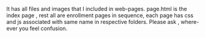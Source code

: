 It has all files and images that I included in web-pages.
page.html is the index page , rest all are enrollment pages in sequence, each page has css and js associated with same name in respective folders.
Please ask , where-ever you feel confusion.
